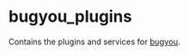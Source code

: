 bugyou_plugins
==============

Contains the plugins and services for [bugyou](https://pagure.io/bugyou_plugins/).
